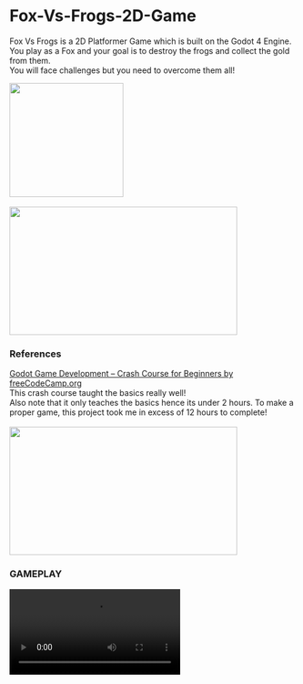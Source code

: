 # Fox-Vs-Frogs-2D-Game

Fox Vs Frogs is a 2D Platformer Game which is built on the Godot 4 Engine. <br> 
You play as a Fox and your goal is to destroy the frogs and collect the gold from them. <br>
You will face challenges but you need to overcome them all!

<img src = "https://github.com/Aadi1659/Fox-Vs-Frogs-2D-Game/assets/90966493/3827a35c-4863-4f0c-8bec-6942b6d11fec" width=200 height=200> <br><br>
<img src = "https://github.com/Aadi1659/Fox-Vs-Frogs-2D-Game/assets/90966493/0b5f3cb4-9a50-4686-9ae6-0dc65d769ac5" width="400" height="225">

### References
<a href="https://youtu.be/S8lMTwSRoRg">Godot Game Development – Crash Course for Beginners by freeCodeCamp.org</a> <br>
This crash course taught the basics really well! <br> 
Also note that it only teaches the basics hence its under 2 hours. To make a proper game, this project took me in excess of 12 hours to complete!<br><br>
<img src = "https://github.com/Aadi1659/Fox-Vs-Frogs-2D-Game/assets/90966493/9698a965-5a3c-459d-ac6f-81fdd55c0ae9" width="400" height="225">


### GAMEPLAY <br>
<video src="https://github.com/Aadi1659/Fox-Vs-Frogs-2D-Game/assets/90966493/4785bf82-5a2d-42b6-9df4-b7aad7de6717"/>

 



